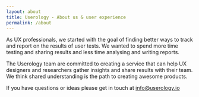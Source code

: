```yaml
---
layout: about
title: Userology - About us & user experience 
permalink: /about
---
```


As UX professionals, we started with the goal of finding better ways to track and report on the results of user tests. We wanted to spend more time testing and sharing results and less time analysing and writing reports.

The Userology team are committed to creating a service that can help UX designers and researchers gather insights and share results with their team. We think shared understanding is the path to creating awesome products.

If you have questions or ideas please get in touch at [info@userology.io](mailto:info@userology.io)
